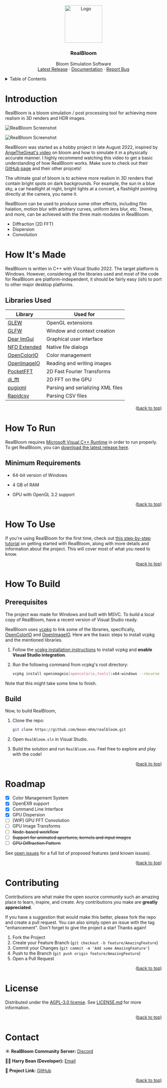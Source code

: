 <!-- Improved compatibility of back to top link: See: https://github.com/othneildrew/Best-README-Template/pull/73 -->
<a name="readme-top"></a>
<!--
*** Thanks for checking out the Best-README-Template. If you have a suggestion
*** that would make this better, please fork the repo and create a pull request
*** or simply open an issue with the tag "enhancement".
*** Don't forget to give the project a star!
*** Thanks again! Now go create something AMAZING! :D
-->

<!-- PROJECT LOGO -->
<br />
<div align="center">
  <a href="https://github.com/bean-mhm/realbloom">
    <img src="images/logo.svg" alt="Logo" width="120" height="120">
  </a>
<h3 align="center">RealBloom</h3>
  <p align="center">
    Bloom Simulation Software
    <br />
    <a href="https://github.com/bean-mhm/realbloom/releases">Latest Release</a>
    ·
    <a href="https://github.com/bean-mhm/realbloom/blob/main/docs/">Documentation</a>
    ·
    <a href="https://github.com/bean-mhm/realbloom/issues">Report Bug</a>
  </p>
</div>



<!-- TABLE OF CONTENTS -->
<details>
  <summary>Table of Contents</summary>
  <ol>
    <li><a href="#introduction">Introduction</a></li>
    <li><a href="#how-its-made">How It's Made</a></li>
    <li><a href="#how-to-run">How To Run</a></li>
    <li><a href="#how-to-use">How To Use</a></li>
    <li><a href="#how-to-build">How To Build</a></li>
    <li><a href="#roadmap">Roadmap</a></li>
    <li><a href="#contributing">Contributing</a></li>
    <li><a href="#license">License</a></li>
    <li><a href="#contact">Contact</a></li>
  </ol>
</details>



<!-- INTRODUCTION -->
# Introduction

RealBloom is a bloom simulation / post processing tool for achieving more realism in 3D renders and HDR images.

![RealBloom Screenshot](images/1-main.png)

![RealBloom Screenshot](images/2-main-conv.png)

RealBloom was started as a hobby project in late August 2022, inspired by [AngeTheGreat's video](https://www.youtube.com/watch?v=QWqb5Gewbx8) on bloom and how to simulate it in a physically accurate manner. I highly recommend watching this video to get a basic understanding of how RealBloom works. Make sure to check out their [GitHub page](https://github.com/ange-yaghi) and their other projcets!

The ultimate goal of bloom is to achieve more realism in 3D renders that contain bright spots on dark backgrounds. For example, the sun in a blue sky, a car headlight at night, bright lights at a concert, a flashlight pointing directly at the camera, you name it.

RealBloom can be used to produce some other effects, including film halation, motion blur with arbitrary curves, uniform lens blur, etc. These, and more, can be achieved with the three main modules in RealBloom:

- Diffraction (2D FFT)
- Dispersion
- Convolution

# How It's Made

RealBloom is written in C++ with Visual Studio 2022. The target platform is Windows. However, considering all the libraries used and most of the code for RealBloom are platform-independent, it should be fairly easy (ish) to port to other major desktop platforms.

## Libraries Used
| Library | Used for |
|--|--|
| [GLEW](https://glew.sourceforge.net/) | OpenGL extensions |
| [GLFW](https://www.glfw.org/) | Window and context creation |
| [Dear ImGui](https://github.com/ocornut/imgui) | Graphical user interface |
| [NFD Extended](https://github.com/btzy/nativefiledialog-extended) | Native file dialogs |
| [OpenColorIO](https://opencolorio.org/) | Color management |
| [OpenImageIO](https://github.com/OpenImageIO/oiio) | Reading and writing images |
| [PocketFFT](https://github.com/mreineck/pocketfft) | 2D Fast Fourier Transforms |
| [dj_fft](https://github.com/jdupuy/dj_fft) | 2D FFT on the GPU |
| [pugixml](https://pugixml.org/) | Parsing and serializing XML files |
| [Rapidcsv](https://github.com/d99kris/rapidcsv) | Parsing CSV files |

<p align="right">(<a href="#readme-top">back to top</a>)</p>



<!-- RUNNING -->
# How To Run

RealBloom requires [Microsoft Visual C++ Runtime](https://learn.microsoft.com/en-us/cpp/windows/latest-supported-vc-redist?view=msvc-170) in order to run properly. To get RealBloom, you can [download the latest release here](https://github.com/bean-mhm/realbloom/releases).

## Minimum Requirements

 - 64-bit version of Windows

 - 4 GB of RAM

 - GPU with OpenGL 3.2 support

<p align="right">(<a href="#readme-top">back to top</a>)</p>



<!-- USAGE -->
# How To Use

If you're using RealBloom for the first time, check out [this step-by-step tutorial][tutorial] on getting started with RealBloom, along with more details and information about the project. This will cover most of what you need to know.

<p align="right">(<a href="#readme-top">back to top</a>)</p>



<!-- BUILDING -->
# How To Build

## Prerequisites

The project was made for Windows and built with MSVC. To build a local copy of RealBloom, have a recent version of Visual Studio ready.

RealBloom uses [vcpkg](https://vcpkg.io/en/index.html) to link some of the libraries, specifically, [OpenColorIO](https://opencolorio.org/) and [OpenImageIO](https://github.com/OpenImageIO/oiio). Here are the basic steps to install vcpkg and the mentioned libraries.

1. Follow the [vcpkg installation instructions](https://github.com/Microsoft/vcpkg#quick-start-windows) to install vcpkg and **enable Visual Studio integration**.

2. Run the following command from vcpkg's root directory:
   ```sh
   vcpkg install openimageio[opencolorio,tools]:x64-windows --recurse
   ```

Note that this might take some time to finish.

## Build

Now, to build RealBloom,

1. Clone the repo:
   ```sh
   git clone https://github.com/bean-mhm/realbloom.git
   ```

2. Open `RealBloom.sln` in Visual Studio.

3. Build the solution and run `RealBloom.exe`. Feel free to explore and play with the code!

<p align="right">(<a href="#readme-top">back to top</a>)</p>



<!-- ROADMAP -->
# Roadmap

- [x] Color Management System
- [x] OpenEXR support
- [x] Command Line Interface
- [x] GPU Dispersion
- [ ] [WIP] GPU FFT Convolution
- [ ] GPU Image Transforms
- [ ] ~~Node-based workflow~~
- [ ] ~~Support for animated apertures, kernels and input images~~ 
- [ ] ~~GPU Diffraction Pattern~~

See [open issues](https://github.com/bean-mhm/realbloom/issues) for a full list of proposed features (and known issues).

<p align="right">(<a href="#readme-top">back to top</a>)</p>



<!-- CONTRIBUTING -->
# Contributing

Contributions are what make the open source community such an amazing place to learn, inspire, and create. Any contributions you make are **greatly appreciated**.

If you have a suggestion that would make this better, please fork the repo and create a pull request. You can also simply open an issue with the tag "enhancement".
Don't forget to give the project a star! Thanks again!

1. Fork the Project
2. Create your Feature Branch (`git checkout -b feature/AmazingFeature`)
3. Commit your Changes (`git commit -m 'Add some AmazingFeature'`)
4. Push to the Branch (`git push origin feature/AmazingFeature`)
5. Open a Pull Request

<p align="right">(<a href="#readme-top">back to top</a>)</p>



<!-- LICENSE -->
# License

Distributed under the [AGPL-3.0 license](https://github.com/bean-mhm/realbloom/blob/main/LICENSE.md). See [LICENSE.md](LICENSE.md) for more information.

<p align="right">(<a href="#readme-top">back to top</a>)</p>



<!-- CONTACT -->
# Contact

☀️ **RealBloom Community Server:** [Discord](https://discord.gg/Xez5yec8Hh)

🧑‍💻 **Harry Bean (Developer):** [Email](mailto:harry.bean.dev@gmail.com)

🔗 **Project Link:** [GitHub](https://github.com/bean-mhm/realbloom)

<p align="right">(<a href="#readme-top">back to top</a>)</p>



<!-- MARKDOWN LINKS & IMAGES -->
<!-- https://www.markdownguide.org/basic-syntax/#reference-style-links -->
[product-screenshot]: images/screenshot.png
[tutorial]: https://github.com/bean-mhm/realbloom/blob/main/docs/v0.7.0-beta/tutorial.md
